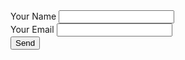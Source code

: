 <form name="contact" method="POST" data-netlify="true" action="/thank-you">
  <div class="field-wrapper">
    <label>Your Name</label>
    <input type="text" name="name" />
  </div>

  <div class="field-wrapper">
    <label>Your Email</label>
    <input type="email" name="email" />
  </div>

  <div class="field-wrapper">
    <button type="submit" class="btn btn-blue">Send</button>
  </div>
</form>